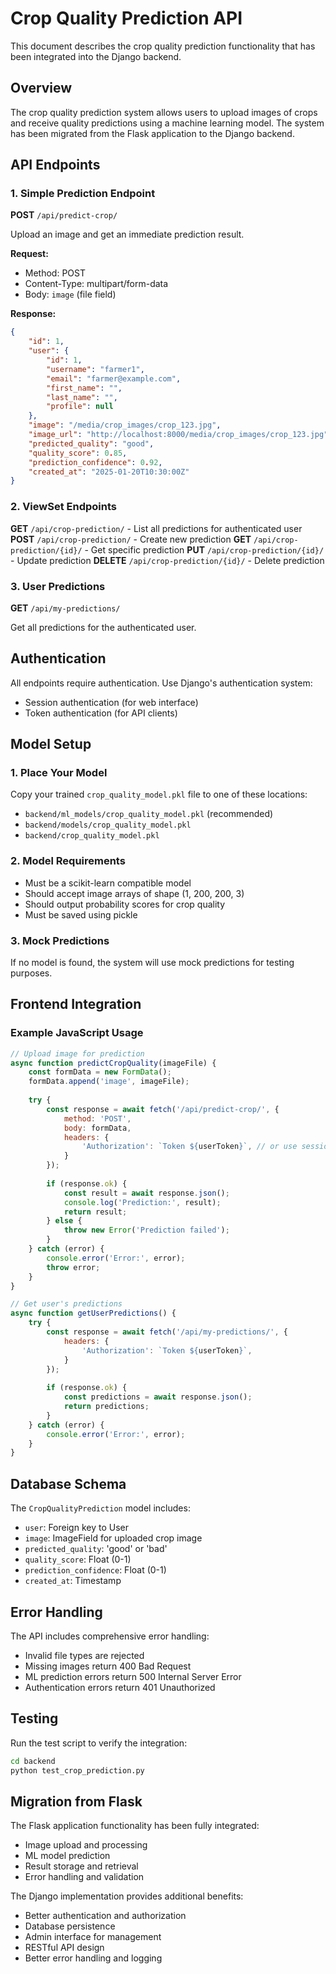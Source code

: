 # Crop Quality Prediction API

This document describes the crop quality prediction functionality that has been integrated into the Django backend.

## Overview

The crop quality prediction system allows users to upload images of crops and receive quality predictions using a machine learning model. The system has been migrated from the Flask application to the Django backend.

## API Endpoints

### 1. Simple Prediction Endpoint
**POST** `/api/predict-crop/`

Upload an image and get an immediate prediction result.

**Request:**
- Method: POST
- Content-Type: multipart/form-data
- Body: `image` (file field)

**Response:**
```json
{
    "id": 1,
    "user": {
        "id": 1,
        "username": "farmer1",
        "email": "farmer@example.com",
        "first_name": "",
        "last_name": "",
        "profile": null
    },
    "image": "/media/crop_images/crop_123.jpg",
    "image_url": "http://localhost:8000/media/crop_images/crop_123.jpg",
    "predicted_quality": "good",
    "quality_score": 0.85,
    "prediction_confidence": 0.92,
    "created_at": "2025-01-20T10:30:00Z"
}
```

### 2. ViewSet Endpoints
**GET** `/api/crop-prediction/` - List all predictions for authenticated user
**POST** `/api/crop-prediction/` - Create new prediction
**GET** `/api/crop-prediction/{id}/` - Get specific prediction
**PUT** `/api/crop-prediction/{id}/` - Update prediction
**DELETE** `/api/crop-prediction/{id}/` - Delete prediction

### 3. User Predictions
**GET** `/api/my-predictions/`

Get all predictions for the authenticated user.

## Authentication

All endpoints require authentication. Use Django's authentication system:
- Session authentication (for web interface)
- Token authentication (for API clients)

## Model Setup

### 1. Place Your Model
Copy your trained `crop_quality_model.pkl` file to one of these locations:
- `backend/ml_models/crop_quality_model.pkl` (recommended)
- `backend/models/crop_quality_model.pkl`
- `backend/crop_quality_model.pkl`

### 2. Model Requirements
- Must be a scikit-learn compatible model
- Should accept image arrays of shape (1, 200, 200, 3)
- Should output probability scores for crop quality
- Must be saved using pickle

### 3. Mock Predictions
If no model is found, the system will use mock predictions for testing purposes.

## Frontend Integration

### Example JavaScript Usage

```javascript
// Upload image for prediction
async function predictCropQuality(imageFile) {
    const formData = new FormData();
    formData.append('image', imageFile);
    
    try {
        const response = await fetch('/api/predict-crop/', {
            method: 'POST',
            body: formData,
            headers: {
                'Authorization': `Token ${userToken}`, // or use session auth
            }
        });
        
        if (response.ok) {
            const result = await response.json();
            console.log('Prediction:', result);
            return result;
        } else {
            throw new Error('Prediction failed');
        }
    } catch (error) {
        console.error('Error:', error);
        throw error;
    }
}

// Get user's predictions
async function getUserPredictions() {
    try {
        const response = await fetch('/api/my-predictions/', {
            headers: {
                'Authorization': `Token ${userToken}`,
            }
        });
        
        if (response.ok) {
            const predictions = await response.json();
            return predictions;
        }
    } catch (error) {
        console.error('Error:', error);
    }
}
```

## Database Schema

The `CropQualityPrediction` model includes:
- `user`: Foreign key to User
- `image`: ImageField for uploaded crop image
- `predicted_quality`: 'good' or 'bad'
- `quality_score`: Float (0-1)
- `prediction_confidence`: Float (0-1)
- `created_at`: Timestamp

## Error Handling

The API includes comprehensive error handling:
- Invalid file types are rejected
- Missing images return 400 Bad Request
- ML prediction errors return 500 Internal Server Error
- Authentication errors return 401 Unauthorized

## Testing

Run the test script to verify the integration:
```bash
cd backend
python test_crop_prediction.py
```

## Migration from Flask

The Flask application functionality has been fully integrated:
- Image upload and processing
- ML model prediction
- Result storage and retrieval
- Error handling and validation

The Django implementation provides additional benefits:
- Better authentication and authorization
- Database persistence
- Admin interface for management
- RESTful API design
- Better error handling and logging
